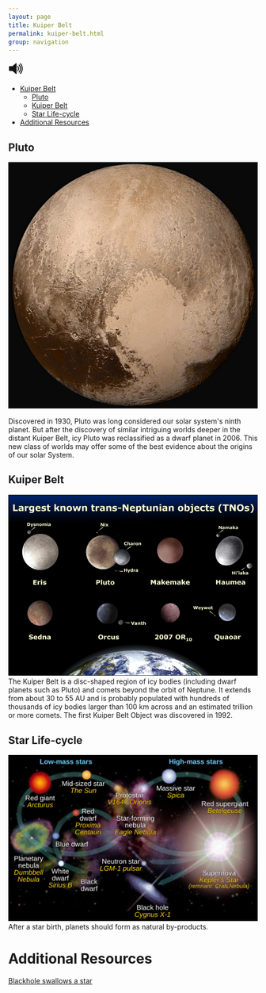```yaml
---
layout: page
title: Kuiper Belt
permalink: kuiper-belt.html
group: navigation
---
```


<script>
function toggleSound(el) {
    var audioElem = el;
    var found = false;
    while (found === false) {
        audioElem = audioElem.nextSibling;
        if (audioElem.tagName === "AUDIO") {
            found = true;
        }
    }

    if (audioElem.paused || audioElem.paused)
        audioElem.play();
    else
        audioElem.pause();
}
</script>

<img class="player" src="img/speaker-icon.png" alt="Click to play sound" onclick="toggleSound(this)" width="30" height="30">
<audio class="audio">
  <source src="speech/kuiper-belt.wav" type="audio/wav">
Your browser does not support this audio format (wav).
</audio>

* [Kuiper Belt](#)
  * [Pluto](#pluto)
  * [Kuiper Belt](#kuiper-belt)
  * [Star Life-cycle](#star-life-cycle)
* [Additional Resources](#additional-resources)

## Pluto
![Pluto](img/pluto.jpg)

Discovered in 1930, Pluto was long considered our solar system's ninth planet. But after the discovery of similar intriguing worlds deeper in the distant Kuiper Belt, icy Pluto was reclassified as a dwarf planet in 2006. This new class of worlds may offer some of the best evidence about the origins of our solar System.

## Kuiper Belt
![Eight Largest Objects in the Kuiper Belt](img/eightTNOs.jpg)
The Kuiper Belt is a disc-shaped region of icy bodies (including dwarf planets such as Pluto) and comets beyond the orbit of Neptune. It extends from about 30 to 55 AU and is probably populated with hundreds of thousands of icy bodies larger than 100 km across and an estimated trillion or more comets. The first Kuiper Belt Object was discovered in 1992.

## Star Life-cycle
![Star Life-cycle](img/star_life_cycles.jpg)
After a star birth, planets should form as natural by-products.

# Additional Resources
[Blackhole swallows a star](https://www.youtube.com/watch?v=hu6hIhW00Fk)

<!-- lunar missions: news twitter feed. -->
